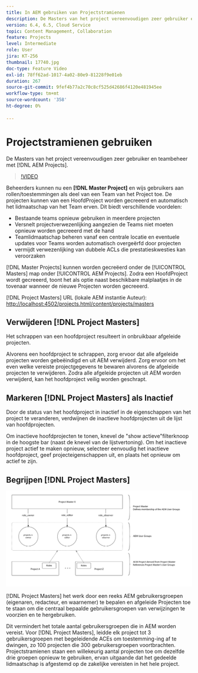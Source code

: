 ```yaml
---
title: In AEM gebruiken van Projectstramienen
description: De Masters van het project vereenvoudigen zeer gebruiker en teambeheer met AEM Projecten.
version: 6.4, 6.5, Cloud Service
topic: Content Management, Collaboration
feature: Projects
level: Intermediate
role: User
jira: KT-256
thumbnail: 17740.jpg
doc-type: Feature Video
exl-id: 78ff62ad-1017-4a02-80e9-81228f9e01eb
duration: 267
source-git-commit: 9fef4b77a2c70c8cf525d42686f4120e481945ee
workflow-type: tm+mt
source-wordcount: '358'
ht-degree: 0%

---
```


# Projectstramienen gebruiken

De Masters van het project vereenvoudigen zeer gebruiker en teambeheer met [!DNL AEM Projects].

>[!VIDEO](https://video.tv.adobe.com/v/17740?quality=12&learn=on)

Beheerders kunnen nu een **[!DNL Master Project]** en wijs gebruikers aan rollen/toestemmingen als deel van een Team van het Project toe. De projecten kunnen van een HoofdProject worden gecreeerd en automatisch het lidmaatschap van het Team erven. Dit biedt verschillende voordelen:

* Bestaande teams opnieuw gebruiken in meerdere projecten
* Versnelt projectverwezenlijking aangezien de Teams niet moeten opnieuw worden gecreeerd met de hand
* Teamlidmaatschap beheren vanaf een centrale locatie en eventuele updates voor Teams worden automatisch overgeërfd door projecten
* vermijdt verwezenlijking van dubbele ACLs die prestatieskwesties kan veroorzaken

[!DNL Master Projects] kunnen worden gecreëerd onder de [!UICONTROL Masters] map onder [!UICONTROL AEM Projects]. Zodra een HoofdProject wordt gecreeerd, toont het als optie naast beschikbare malplaatjes in de tovenaar wanneer de nieuwe Projecten worden gecreeerd.

[!DNL Project Masters] URL (lokale AEM instantie Auteur): [http://localhost:4502/projects.html/content/projects/masters](http://localhost:4502/projects.html/content/projects/masters)

## Verwijderen [!DNL Project Masters]

Het schrappen van een hoofdproject resulteert in onbruikbaar afgeleide projecten.

Alvorens een hoofdproject te schrappen, zorg ervoor dat alle afgeleide projecten worden gebeëindigd en uit AEM verwijderd. Zorg ervoor om het even welke vereiste projectgegevens te bewaren alvorens de afgeleide projecten te verwijderen. Zodra alle afgeleide projecten uit AEM worden verwijderd, kan het hoofdproject veilig worden geschrapt.

## Markeren [!DNL Project Masters] als Inactief

Door de status van het hoofdproject in inactief in de eigenschappen van het project te veranderen, verdwijnen de inactieve hoofdprojecten uit de lijst van hoofdprojecten.

Om inactieve hoofdprojecten te tonen, knevel de &quot;show actieve&quot;filterknoop in de hoogste bar (naast de knevel van de lijstvertoning). Om het inactieve project actief te maken opnieuw, selecteer eenvoudig het inactieve hoofdproject, geef projecteigenschappen uit, en plaats het opnieuw om actief te zijn.

## Begrijpen [!DNL Project Masters]

![Technisch overzicht van projectmeesters](assets/use-project-masters/project-masters-architecture.png)

[!DNL Project Masters] het werk door een reeks AEM gebruikersgroepen (eigenaren, redacteur, en waarnemer) te bepalen en afgeleide Projecten toe te staan om die centraal bepaalde gebruikersgroepen van verwijzingen te voorzien en te hergebruiken.

Dit vermindert het totale aantal gebruikersgroepen die in AEM worden vereist. Voor [!DNL Project Masters], leidde elk project tot 3 gebruikersgroepen met begeleidende ACEs om toestemming-ing af te dwingen, zo 100 projecten die 300 gebruikersgroepen voortbrachten. Projectstramienen staan een willekeurig aantal projecten toe om dezelfde drie groepen opnieuw te gebruiken, ervan uitgaande dat het gedeelde lidmaatschap is afgestemd op de zakelijke vereisten in het hele project.
